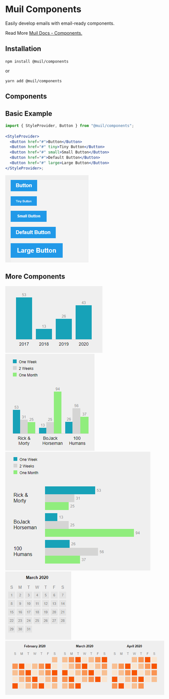 # Muil Components

Easily develop emails with email-ready components.

Read More [Muil Docs - Components.](https://docs.muil.io/docs/components/intro/)

## Installation

`npm install @muil/components`

or

`yarn add @muil/components`

## Components

<!--COMPONENTS!-->

## Basic Example

```jsx
import { StyleProvider, Button } from "@muil/components";

<StyleProvider>
  <Button href="#">Button</Button>
  <Button href="#" tiny>Tiny Button</Button>
  <Button href="#" small>Small Button</Button>
  <Button href="#">Default Button</Button>
  <Button href="#" large>Large Button</Button>
</StyleProvider>;
```

![Buttons](media/buttons.png)

## More Components

![Bar Chart](media/bar-chart.png)
![Multiple Bar Chart](media/multiple-bar-chart.png)
![Multiple Bar Chart](media/multiple-hor-bar-chart.png)
![Calendar](media/calendar.png)
![Heat map](media/heat-map.png)
